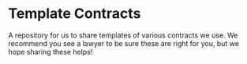 # Template Contracts

A repository for us to share templates of various contracts we use. We recommend you see a lawyer to be sure these are right for you, but we hope sharing these helps!
